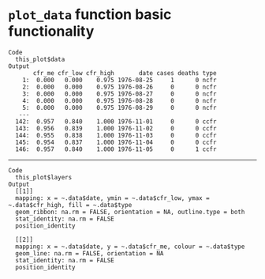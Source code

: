 # `plot_data` function basic functionality

    Code
      this_plot$data
    Output
           cfr_me cfr_low cfr_high       date cases deaths type
        1:  0.000   0.000    0.975 1976-08-25     1      0 ncfr
        2:  0.000   0.000    0.975 1976-08-26     0      0 ncfr
        3:  0.000   0.000    0.975 1976-08-27     0      0 ncfr
        4:  0.000   0.000    0.975 1976-08-28     0      0 ncfr
        5:  0.000   0.000    0.975 1976-08-29     0      0 ncfr
       ---                                                     
      142:  0.957   0.840    1.000 1976-11-01     0      0 ccfr
      143:  0.956   0.839    1.000 1976-11-02     0      0 ccfr
      144:  0.955   0.838    1.000 1976-11-03     0      0 ccfr
      145:  0.954   0.837    1.000 1976-11-04     0      0 ccfr
      146:  0.957   0.840    1.000 1976-11-05     0      1 ccfr

---

    Code
      this_plot$layers
    Output
      [[1]]
      mapping: x = ~.data$date, ymin = ~.data$cfr_low, ymax = ~.data$cfr_high, fill = ~.data$type 
      geom_ribbon: na.rm = FALSE, orientation = NA, outline.type = both
      stat_identity: na.rm = FALSE
      position_identity 
      
      [[2]]
      mapping: x = ~.data$date, y = ~.data$cfr_me, colour = ~.data$type 
      geom_line: na.rm = FALSE, orientation = NA
      stat_identity: na.rm = FALSE
      position_identity 
      

